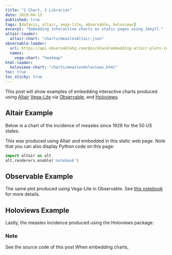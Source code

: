 ```yaml
---
title: "1 Chart, 3 Libraries"
date: 2019-04-13
published: true
tags: [dataviz, altair, vega-lite, observable, holoviews]
excerpt: "Embedding interactive charts on static pages using Jekyll."
altair-loader:
  altair-chart: "charts/measlesAltair.json"
observable-loader:
  url: https://api.observablehq.com/@nickhand/embedding-altair-plots-in-observable.js
  names:
    vega-chart: "heatmap"
html-loader:
  holoviews-chart: "charts/measlesHoloviews.html"
toc: true
toc_sticky: true
---
```


This post will show examples of embedding interactive charts produced using [Altair](https://altair-viz.github.io) [Vega-Lite](https://vega.github.io/vega-lite/) via [Observable](https://observablehq.com/), and
[Holoviews](http://holoviews.org/index.html).

## Altair Example

Below is a chart of the incidence of measles since 1928 for the 50 US states.

<div id="altair-chart"></div>

This was produced using Altair and embedded in this static web page. Note that you can also display Python code on this page:

```python
import altair as alt
alt.renderers.enable('notebook')
```

## Observable Example

The same plot produced using Vega-Lite in Observable. See [this notebook](https://observablehq.com/@nickhand/embedding-altair-plots-in-observable) for more details.

<div class="fullwidth">
  <div id="vega-chart"></div>
</div>

## Holoviews Example

Lastly, the measles incidence produced using the Holoviews package:

<div id="holoviews-chart"></div>


### Note
See the source code of this post When embedding charts, 